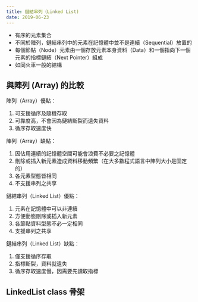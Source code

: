 ```yaml
---
title: 鏈結串列（Linked List)
date: 2019-06-23
---
```


- 有序的元素集合
- 不同於陣列，鏈結串列中的元素在記憶體中並不是連續（Sequential）放置的
- 每個節點（Node）元素由一個存放元素本身資料（Data）和一個指向下一個元素的指標鏈結（Next Pointer）組成
- 如同火車一般的結構

## 與陣列 (Array) 的比較

陣列（Array）優點：

1. 可支援循序及隨機存取
2. 可靠度高，不會因為鏈結斷裂而遺失資料
3. 循序存取速度快

陣列（Array）缺點：

1. 因佔用連續的記憶體空間可能會浪費不必要之記憶體
2. 刪除或插入新元素造成資料移動頻繁（在大多數程式語言中陣列大小是固定的）
3. 各元素型態皆相同
4. 不支援串列之共享

鏈結串列（Linked List）優點：

1. 元素在記憶體中可以非連續
2. 方便動態刪除或插入新元素
3. 各節點資料型態不必一定相同
4. 支援串列之共享

鏈結串列（Linked List）缺點：

1. 僅支援循序存取
2. 指標斷裂，資料就遺失
3. 循序存取速度慢，因需要先讀取指標

## LinkedList class 骨架

```javascript

```

